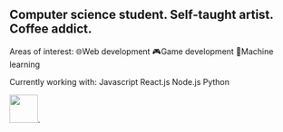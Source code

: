 ## Computer science student. Self-taught artist. Coffee addict.

Areas of interest:
🌐Web development
🎮Game development
🔢Machine learning

Currently working with:
Javascript
React.js
Node.js
Python

[<img src="https://upload.wikimedia.org/wikipedia/commons/thumb/c/ca/LinkedIn_logo_initials.png/768px-LinkedIn_logo_initials.png" width="50" height="50">](https://www.linkedin.com/in/callista-aura-vanya/).

<!--
**callraV/callraV** is a ✨ _special_ ✨ repository because its `README.md` (this file) appears on your GitHub profile.

Here are some ideas to get you started:

- 🔭 I’m currently working on ...
- 🌱 I’m currently learning ...
- 👯 I’m looking to collaborate on ...
- 🤔 I’m looking for help with ...
- 💬 Ask me about ...
- 📫 How to reach me: ...
- 😄 Pronouns: ...
- ⚡ Fun fact: ...
-->
